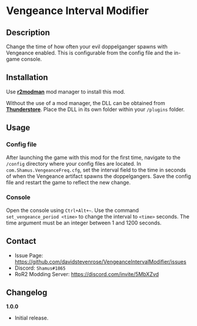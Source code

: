 ﻿# Vengeance Interval Modifier

## Description

Change the time of how often your evil doppelganger spawns with Vengeance enabled. This is configurable from the config file and the in-game console.

## Installation

Use **[r2modman](https://thunderstore.io/package/ebkr/r2modman/)** mod manager to install this mod.

Without the use of a mod manager, the DLL can be obtained from **[Thunderstore](https://thunderstore.io/your/mod/link/)**. Place the DLL in its own folder within your `/plugins` folder.

## Usage
### Config file
After launching the game with this mod for the first time, navigate to the `/config` directory where your config files are located. 
In `com.Shamus.VengeanceFreq.cfg`, set the interval field to the time in seconds of when the Vengeance artifact spawns the doppelgangers.
Save the config file and restart the game to reflect the new change.

### Console
Open the console using `Ctrl+Alt+~`. Use the command `set_vengeance_period <time>` to change the interval to `<time>` seconds.
The time argument must be an integer between 1 and 1200 seconds.

## Contact
- Issue Page: https://github.com/davidstevenrose/VengeanceIntervalModifier/issues
- Discord: `Shamus#1865`
- RoR2 Modding Server: https://discord.com/invite/5MbXZvd

## Changelog
**1.0.0**
- Initial release.